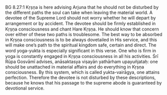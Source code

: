 BG 8.27:1	Kṛṣṇa is here advising Arjuna that he should not be disturbed by the different paths the soul can take when leaving the material world. A devotee of the Supreme Lord should not worry whether he will depart by arrangement or by accident. The devotee should be ﬁrmly established in Kṛṣṇa consciousness and chant Hare Kṛṣṇa. He should know that concern over either of these two paths is troublesome. The best way to be absorbed in Kṛṣṇa consciousness is to be always dovetailed in His service, and this will make one’s path to the spiritual kingdom safe, certain and direct. The word yoga-yukta is especially signiﬁcant in this verse. One who is ﬁrm in yoga is constantly engaged in Kṛṣṇa consciousness in all his activities. Śrī Rūpa Gosvāmī advises, anāsaktasya viṣayān yathārham upayuñjataḥ: one should be unattached in material affairs and do everything in Kṛṣṇa consciousness. By this system, which is called yukta-vairāgya, one attains perfection. Therefore the devotee is not disturbed by these descriptions, because he knows that his passage to the supreme abode is guaranteed by devotional service.